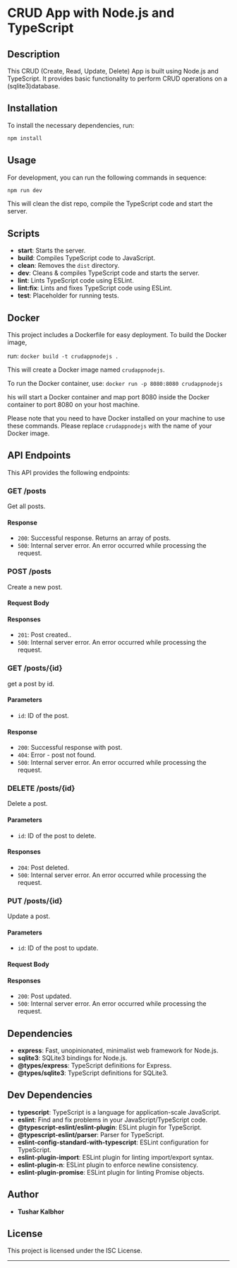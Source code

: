 
# CRUD App with Node.js and TypeScript

## Description

This CRUD (Create, Read, Update, Delete) App is built using Node.js and TypeScript. It provides basic functionality to perform CRUD operations on a (sqlite3)database.

## Installation

To install the necessary dependencies, run:

```bash
npm install
```

## Usage

For development, you can run the following commands in sequence:
```bash
npm run dev
```
This will clean the dist repo, compile the TypeScript code and start the server.

## Scripts

- **start**: Starts the server.
- **build**: Compiles TypeScript code to JavaScript.
- **clean**: Removes the `dist` directory.
- **dev**: Cleans & compiles TypeScript code and starts the server.
- **lint**: Lints TypeScript code using ESLint.
- **lint:fix**: Lints and fixes TypeScript code using ESLint.
- **test**: Placeholder for running tests.




## Docker

This project includes a Dockerfile for easy deployment. To build the Docker image,

run: ``docker build -t crudappnodejs .``

This will create a Docker image named `crudappnodejs`.

To run the Docker container, 
use:
``docker run -p 8080:8080 crudappnodejs``

his will start a Docker container and map port 8080 inside the Docker container to port 8080 on your host machine.

Please note that you need to have Docker installed on your machine to use these commands.
Please replace `crudappnodejs` with the name of your Docker image.

## API Endpoints

This API provides the following endpoints:

### GET /posts

Get all posts.

#### Response

- `200`: Successful response. Returns an array of posts.
- `500`: Internal server error. An error occurred while processing the request.

### POST /posts

Create a new post.

#### Request Body
#### Responses

- `201`: Post created..
- `500`: Internal server error. An error occurred while processing the request.

### GET /posts/{id}

get a post by id.

#### Parameters

- `id`: ID of the post.
#### Response

- `200`: Successful response with post.
- `404`: Error - post not found.
- `500`: Internal server error. An error occurred while processing the request.


### DELETE /posts/{id}

Delete a post.

#### Parameters

- `id`: ID of the post to delete.

#### Responses

- `204`: Post deleted.
- `500`: Internal server error. An error occurred while processing the request.

### PUT /posts/{id}

Update a post.

#### Parameters

- `id`: ID of the post to update.

#### Request Body

#### Responses

- `200`: Post updated.
- `500`: Internal server error. An error occurred while processing the request.
## Dependencies

- **express**: Fast, unopinionated, minimalist web framework for Node.js.
- **sqlite3**: SQLite3 bindings for Node.js.
- **@types/express**: TypeScript definitions for Express.
- **@types/sqlite3**: TypeScript definitions for SQLite3.

## Dev Dependencies

- **typescript**: TypeScript is a language for application-scale JavaScript.
- **eslint**: Find and fix problems in your JavaScript/TypeScript code.
- **@typescript-eslint/eslint-plugin**: ESLint plugin for TypeScript.
- **@typescript-eslint/parser**: Parser for TypeScript.
- **eslint-config-standard-with-typescript**: ESLint configuration for TypeScript.
- **eslint-plugin-import**: ESLint plugin for linting import/export syntax.
- **eslint-plugin-n**: ESLint plugin to enforce newline consistency.
- **eslint-plugin-promise**: ESLint plugin for linting Promise objects.

## Author

- **Tushar Kalbhor**

## License

This project is licensed under the ISC License.

---
